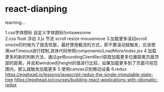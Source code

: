 # react-dianping

learning...

1.css字体图标   自定义字体图标fontawesome  
2.css float 浮动
3.js 节流  scroll resize mousemove
3.加载更多滚动scroll onsize的时候为了提高性能，最好使用截流的方式，即不要滚动就触发，应该使用setTimeout进行控制,具体代码参照components/LoadMore/index.jsx
4.加载更多的新的判断方法，通过getBoundingClientRect获取加载更多位置距离页面顶部的距离，并且和window的height的值进行比较，如果加载更多到了页面可视范围内，那么就触发加载更多
5.使用canvas识别移动设备
6.redux
https://egghead.io/lessons/javascript-redux-the-single-immutable-state-tree   https://egghead.io/courses/building-react-applications-with-idiomatic-redux
